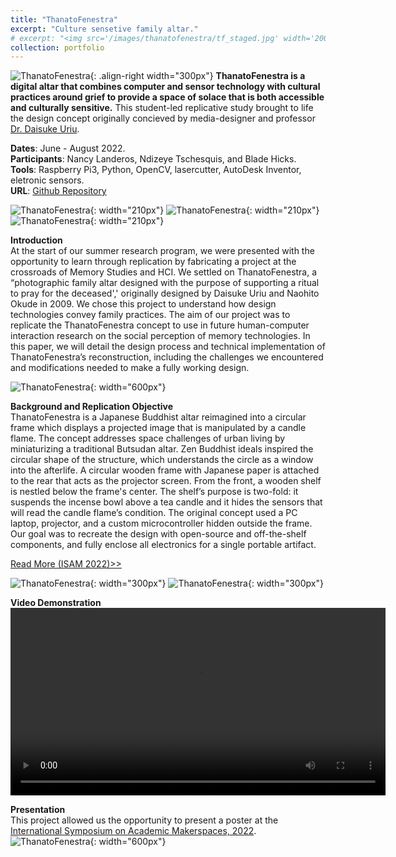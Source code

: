 ```yaml
---
title: "ThanatoFenestra"
excerpt: "Culture sensetive family altar."
# excerpt: "<img src='/images/thanatofenestra/tf_staged.jpg' width='200px'>"
collection: portfolio
---
```


![ThanatoFenestra](/images/thanatofenestra/thanatofenestra_portfolio_pic.jpg "ThanatoFenestra"){: .align-right width="300px"}
**ThanatoFenestra is a digital altar that combines computer and sensor technology with cultural practices around grief to provide a space of solace that is both accessible and culturally sensitive.**
This student-led replicative study brought to life the design concept originally concieved by media-designer and professor <a href="https://daisuke.uriu.jp/about/?lang=en" target="_blank">Dr. Daisuke Uriu</a>.

**Dates**: June - August 2022.<br>
**Participants**: Nancy Landeros, Ndizeye Tschesquis, and Blade Hicks.<br>
**Tools**: Raspberry Pi3, Python, OpenCV, lasercutter, AutoDesk Inventor, eletronic sensors.<br>
**URL**: <a href="https://github.com/cheskynd/TFURCPP.git" target="_blank">Github Repository</a>  

![ThanatoFenestra](/images/thanatofenestra/tf_package_inventor_doc_2.png "ThanatoFenestra"){: width="210px"}
![ThanatoFenestra](/images/thanatofenestra/tf_package_inventor_doc.png "ThanatoFenestra"){: width="210px"}
![ThanatoFenestra](/images/thanatofenestra/tf_package_inventor_doc_3.png "ThanatoFenestra"){: width="210px"}

**Introduction**<br>
At the start of our summer research program, we were presented with the opportunity to learn through replication by fabricating a project at the crossroads of Memory Studies and HCI. We settled on ThanatoFenestra, a “photographic family altar designed with the purpose of supporting a ritual to pray for the deceased',' originally designed by Daisuke Uriu and Naohito Okude in 2009. We chose this project to understand how design technologies convey family practices. The aim of our project was to replicate the ThanatoFenestra concept to use in future human-computer interaction research on the social perception of memory technologies. In this paper, we will detail the design process and technical implementation of ThanatoFenestra’s reconstruction, including the challenges we encountered and modifications needed to make a fully working design.

![ThanatoFenestra](/images/thanatofenestra/tf_prototype_withComp.jpg "ThanatoFenestra"){: width="600px"}

**Background and Replication Objective**<br>
ThanatoFenestra is a Japanese Buddhist altar reimagined into a circular frame which displays a projected image that is manipulated by a candle flame. The concept addresses space challenges of urban living by miniaturizing a traditional Butsudan altar. Zen Buddhist ideals inspired the circular shape of the structure, which understands the circle as a window into the afterlife. A circular wooden frame with Japanese paper is attached to the rear that acts as the projector screen. From the front, a wooden shelf is nestled below the frame's center. The shelf’s purpose is two-fold: it suspends the incense bowl above a tea candle and it hides the sensors that will read the candle flame’s condition. The original concept used a PC laptop, projector, and a custom microcontroller hidden outside the frame. Our goal was to recreate the design with open-source and off-the-shelf components, and fully enclose all electronics for a single portable artifact.

<a href="https://isam2022.hemi-makers.org/wp-content/uploads/sites/3/2022/10/119..pdf" target="_blank">Read More (ISAM 2022)>></a>

![ThanatoFenestra](/images/thanatofenestra/tf_sensors.jpg "ThanatoFenestra"){: width="300px"}
![ThanatoFenestra](/images/thanatofenestra/tf_guts.jpg "ThanatoFenestra"){: width="300px"}

**Video Demonstration**<br>
<video src="/images/thanatofenestra/tf_demo_video_compressed.mp4" width="600" controls></video><br>

**Presentation**<br>
This project allowed us the opportunity to present a poster at the <a href="https://isam2022.hemi-makers.org/" target="_blank">International Symposium on Academic Makerspaces, 2022</a>.<br>
![ThanatoFenestra](/images/thanatofenestra/tf_poster.png "ThanatoFenestra"){: width="600px"}
